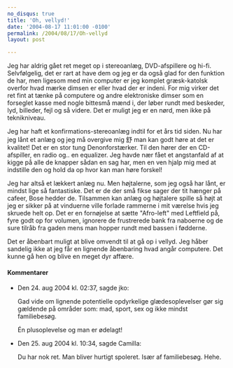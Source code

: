 ```yaml
---
no_disqus: true
title: 'Oh, vellyd!'
date: '2004-08-17 11:01:00 -0100'
permalink: /2004/08/17/Oh-vellyd
layout: post

---
```

Jeg har aldrig gået ret meget op i stereoanlæg, DVD-afspillere og hi-fi. Selvfølgelig, det er rart at have dem og jeg er da også glad for den funktion de har, men ligesom med min computer er jeg komplet græsk-katolsk overfor hvad mærke dimsen er eller hvad der er indeni. For mig virker det ret fint at tænke på computere og andre elektroniske dimser som en forseglet kasse med nogle bittesmå mænd i, der løber rundt med beskeder, lyd, billeder, fejl og så videre. Det er muligt jeg er en nørd, men ikke på teknikniveau.

Jeg har haft et konfirmations-stereoanlæg indtil for et års tid siden. Nu har jeg lånt et anlæg og jeg må overgive mig 舒 man kan godt høre at det er kvalitet! Det er en stor tung Denonforstærker. Til den hører der en CD-afspiller, en radio og.. en equalizer. Jeg havde nær fået et angstanfald af at kigge på alle de knapper sådan en sag har, men en ven hjalp mig med at indstille den og hold da op hvor kan man høre forskel!

Jeg har altså et lækkert anlæg nu. Men højtalerne, som jeg også har lånt, er mindst lige så fantastiske. Det er de der små fikse sager der tit hænger på cafeer, Bose hedder de. Tilsammen kan anlæg og højtalere spille så højt at jeg er sikker på at vinduerne ville forlade rammerne i mit værelse hvis jeg skruede helt op. Det er en fornøjelse at sætte "Afro-left" med Leftfield på, fyre godt op for volumen, ignorere de frustrerede bank fra naboerne og de sure tilråb fra gaden mens man hopper rundt med bassen i fødderne.

Det er åbenbart muligt at blive omvendt til at gå op i vellyd. Jeg håber sandelig ikke at jeg får en lignende åbenbaring hvad angår computere. Det kunne gå hen og blive en meget dyr affære.
<div class="vintage-comments">
<h4>Kommentarer </h4>
<ul class="vintage-comments-list"><li>
<p class="comment-meta">Den <time datetime="2004-08-24T14:37:16+02:00">24. aug 2004 kl.  02:37</time>, sagde jko:</p>
<p>Gad vide om lignende potentielle opdyrkelige glædesoplevelser gør sig gældende på områder som: mad, sport, sex og ikke mindst familiebesøg.</p>
<p>Én plusoplevelse og man er ødelagt!</p>
</li>

<li>
<p class="comment-meta">Den <time datetime="2004-08-25T22:34:42+02:00">25. aug 2004 kl.  10:34</time>, sagde Camilla:</p>
<p>Du har nok ret. Man bliver hurtigt spoleret. Især af familiebesøg. Hehe.</p>
</li>
</ul>
</div>
